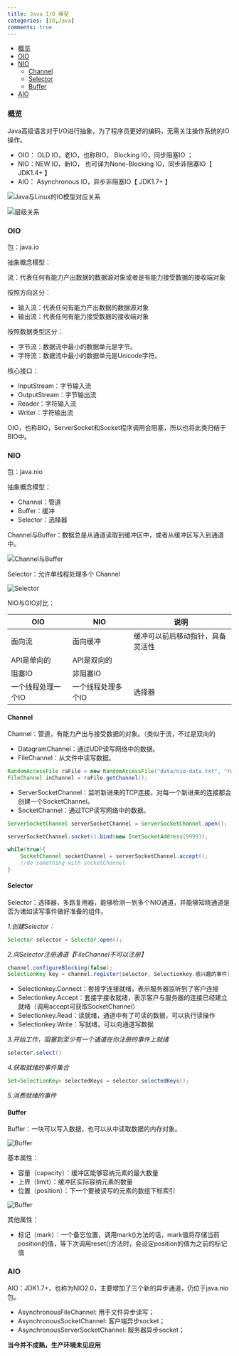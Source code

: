```yaml
---
title: Java I/O 模型
categories: [IO,Java]
comments: true
---
```

- [概览](#概览)
- [OIO](#oio)
- [NIO](#nio)
  - [Channel](#channel)
  - [Selector](#selector)
  - [Buffer](#buffer)
- [AIO](#aio)

### 概览
Java高级语言对于I/O进行抽象，为了程序员更好的编码，无需关注操作系统的IO操作。
- OIO： OLD IO，老IO，也称BIO， Blocking IO，同步阻塞IO ；
- NIO：NEW IO，新IO， 也可译为None-Blocking IO，同步非阻塞IO【 JDK1.4+ 】
- AIO： Asynchronous IO，异步非阻塞IO【 JDK1.7+ 】

![Java与Linux的IO模型对应关系](/assets/img/Java的IO模型/Java与Linux的IO对应关系.png)


![层级关系](/assets/img/Java的IO模型/90653df2-cd56-4f9f-84ca-ef28dcce2d0f.png)

### OIO
包：java.io

抽象概念模型：

流：代表任何有能力产出数据的数据源对象或者是有能力接受数据的接收端对象

按照方向区分：

- 输入流：代表任何有能力产出数据的数据源对象
- 输出流：代表任何有能力接受数据的接收端对象

按照数据类型区分：

- 字节流：数据流中最小的数据单元是字节。
- 字符流：数据流中最小的数据单元是Unicode字符。

核心接口：

- InputStream：字节输入流
- OutputStream：字节输出流
- Reader：字符输入流
- Writer：字符输出流

OIO，也称BIO，ServerSocket和Socket程序调用会阻塞，所以也将此类归结于BIO中。

### NIO

包：java.nio

抽象概念模型：

- Channel：管道
- Buffer：缓冲
- Selector：选择器

Channel与Buffer：数据总是从通道读取到缓冲区中，或者从缓冲区写入到通道中。

![Channel与Buffer](/assets/img/Java的IO模型/8b02ea36-299c-4758-b09b-a1abba99729d.png)

Selector：允许单线程处理多个 Channel

![Selector](/assets/img/Java的IO模型/acad4af8-ae2f-49d4-86bc-1e4cc44fe118.png)

NIO与OIO对比：

|OIO|NIO|说明|
|---|---|---|
|面向流|面向缓冲|缓冲可以前后移动指针，具备灵活性|
|API是单向的|API是双向的||
|阻塞IO|非阻塞IO||
|一个线程处理一个IO|一个线程处理多个IO|选择器|

#### Channel

Channel：管道，有能力产出与接受数据的对象。（类似于流，不过是双向的

- DatagramChannel：通过UDP读写网络中的数据。
- FileChannel：从文件中读写数据。

```java
RandomAccessFile raFile = new RandomAccessFile("data/nio-data.txt", "rw");
FileChannel inChannel = raFile.getChannel();
```

- ServerSocketChannel：监听新进来的TCP连接，对每一个新进来的连接都会创建一个SocketChannel。
- SocketChannel：通过TCP读写网络中的数据。

```java
ServerSocketChannel serverSocketChannel = ServerSocketChannel.open(); 

serverSocketChannel.socket().bind(new InetSocketAddress(9999));

while(true){ 	
    SocketChannel socketChannel = serverSocketChannel.accept(); 	
    //do something with socketChannel
}
```

#### Selector

Selector：选择器，多路复用器，能够检测一到多个NIO通道，并能够知晓通道是否为诸如读写事件做好准备的组件。

*1.创建Selector：*

```java
Selector selector = Selector.open();
```

*2.向Selector注册通道【FileChannel不可以注册】*

```java
channel.configureBlocking(false); 
SelectionKey key = channel.register(selector, Selectionkey.感兴趣的事件);
```

- Selectionkey.Connect：套接字连接就绪，表示服务器监听到了客户连接
- Selectionkey.Accept：套接字接收就绪，表示客户与服务器的连接已经建立就绪（调用accept可获取SocketChannel）
- Selectionkey.Read：读就绪，通道中有了可读的数据，可以执行读操作
- Selectionkey.Write：写就绪，可以向通道写数据

*3.开始工作，阻塞到至少有一个通道在你注册的事件上就绪*

```java
selector.select()
```

*4.获取就绪的事件集合*

```java
Set<SelectionKey> selectedKeys = selector.selectedKeys();
```

*5.消费就绪的事件*

#### Buffer

Buffer：一块可以写入数据，也可以从中读取数据的内存对象。

![Buffer](/assets/img/Java的IO模型/8a5fd697-bc21-4c42-9705-38b3d4677e06.png)

基本属性：

- 容量（capacity）：缓冲区能够容纳元素的最大数量
- 上界（limit）：缓冲区实际容纳元素的数量
- 位置（position）：下一个要被读写的元素的数组下标索引

![Buffer](/assets/img/Java的IO模型/b0eb795e-453f-4da1-be88-8067e4759903.png)

其他属性：

- 标记（mark）：一个备忘位置，调用mark()方法的话，mark值将存储当前position的值，等下次调用reset()方法时，会设定position的值为之前的标记值


### AIO

AIO：JDK1.7+，也称为NIO2.0，主要增加了三个新的异步通道，仍位于java.nio包。

- AsynchronousFileChannel: 用于文件异步读写；
- AsynchronousSocketChannel: 客户端异步socket；
- AsynchronousServerSocketChannel: 服务器异步socket；

**当今并不成熟，生产环境未见应用**

